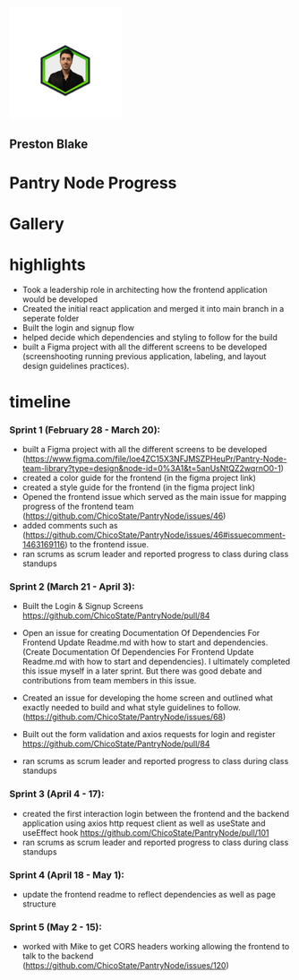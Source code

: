 
  
<p align="left">
    <img width="200" src="3dgif.gif">
</p>

## Preston Blake

# Pantry Node Progress 
# Gallery 
# highlights 
- Took a leadership role in architecting how the frontend application would be developed
- Created the initial react application and merged it into main branch in a seperate folder
- Built the login and signup flow 
- helped decide which dependencies and styling to follow for the build 
- built a Figma project with all the different screens to be developed (screenshooting running previous application, labeling, and layout design guidelines practices).
# timeline 
### Sprint 1 (February 28 - March 20):
- built a Figma project with all the different screens to be developed (https://www.figma.com/file/Ioe4ZC15X3NFJMSZPHeuPr/Pantry-Node-team-library?type=design&node-id=0%3A1&t=5anUsNtQZ2wqrnO0-1) 
- created a color guide for the frontend (in the figma project link)
- created a style guide for the frontend (in the figma project link)
- Opened the frontend issue which served as the main issue for mapping progress of the frontend team (https://github.com/ChicoState/PantryNode/issues/46) 
- added comments such as (https://github.com/ChicoState/PantryNode/issues/46#issuecomment-1463169116) to the frontend issue.
- ran scrums as scrum leader and reported progress to class during class standups 
### Sprint 2 (March 21 - April 3):
- Built the Login & Signup Screens https://github.com/ChicoState/PantryNode/pull/84

- Open an issue for creating Documentation Of Dependencies For Frontend Update Readme.md with how to start and dependencies. (Create Documentation Of Dependencies For Frontend Update Readme.md with how to start and dependencies). I ultimately completed this issue myself in a later sprint. But there was good debate and contributions from team members in this issue. 

- Created an issue for developing the home screen and outlined what exactly needed to build and what style guidelines to follow. (https://github.com/ChicoState/PantryNode/issues/68)

- Built out the form validation and axios requests for login and register https://github.com/ChicoState/PantryNode/pull/84

- ran scrums as scrum leader and reported progress to class during class standups
### Sprint 3 (April 4 - 17):
- created the first interaction login between the frontend and the backend application using axios http request client as well as useState and useEffect hook https://github.com/ChicoState/PantryNode/pull/101
- ran scrums as scrum leader and reported progress to class during class standups
### Sprint 4 (April 18 - May 1):
- update the frontend readme to reflect dependencies as well as page structure 
### Sprint 5 (May 2 - 15):
- worked with Mike to get CORS headers working allowing the frontend to talk to the backend (https://github.com/ChicoState/PantryNode/issues/120)





